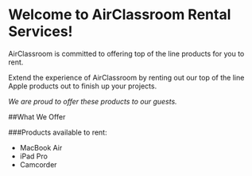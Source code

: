 # Welcome to AirClassroom Rental Services!

AirClassroom is committed to offering top of the line products for you to rent. 

Extend the experience of AirClassroom by renting out our top of the line Apple products out to finish up your projects.

*We are proud to offer these products to our guests.*

##What We Offer

###Products available to rent:

- MacBook Air
- iPad Pro
- Camcorder
